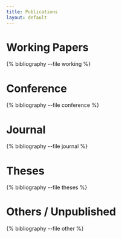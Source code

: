 ```yaml
---
title: Publications
layout: default
---
```


# Working Papers
{% bibliography --file working %}

# Conference
{% bibliography --file conference %}

# Journal
{% bibliography --file journal %}

# Theses
{% bibliography --file theses %}

# Others / Unpublished
{% bibliography --file other %}
